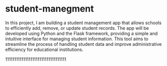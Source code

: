 # student-manegment

In this project, I am building a student management app that allows schools to efficiently add, remove, or update student records. The app will be developed using Python and the Flask framework, providing a simple and intuitive interface for managing student information. This tool aims to streamline the process of handling student data and improve administrative efficiency for educational institutions.

1111111111111111111111111111111111